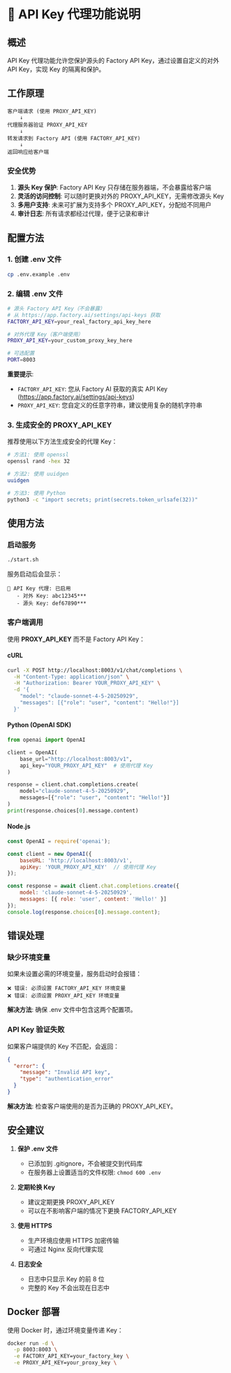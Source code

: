 # 🔐 API Key 代理功能说明

## 概述

API Key 代理功能允许您保护源头的 Factory API Key，通过设置自定义的对外 API Key，实现 Key 的隔离和保护。

## 工作原理

```
客户端请求 (使用 PROXY_API_KEY)
    ↓
代理服务器验证 PROXY_API_KEY
    ↓
转发请求到 Factory API (使用 FACTORY_API_KEY)
    ↓
返回响应给客户端
```

### 安全优势

1. **源头 Key 保护**: Factory API Key 只存储在服务器端，不会暴露给客户端
2. **灵活的访问控制**: 可以随时更换对外的 PROXY_API_KEY，无需修改源头 Key
3. **多用户支持**: 未来可扩展为支持多个 PROXY_API_KEY，分配给不同用户
4. **审计日志**: 所有请求都经过代理，便于记录和审计

## 配置方法

### 1. 创建 .env 文件

```bash
cp .env.example .env
```

### 2. 编辑 .env 文件

```bash
# 源头 Factory API Key（不会暴露）
# 从 https://app.factory.ai/settings/api-keys 获取
FACTORY_API_KEY=your_real_factory_api_key_here

# 对外代理 Key（客户端使用）
PROXY_API_KEY=your_custom_proxy_key_here

# 可选配置
PORT=8003
```

**重要提示**:
- `FACTORY_API_KEY`: 您从 Factory AI 获取的真实 API Key (https://app.factory.ai/settings/api-keys)
- `PROXY_API_KEY`: 您自定义的任意字符串，建议使用复杂的随机字符串

### 3. 生成安全的 PROXY_API_KEY

推荐使用以下方法生成安全的代理 Key：

```bash
# 方法1: 使用 openssl
openssl rand -hex 32

# 方法2: 使用 uuidgen
uuidgen

# 方法3: 使用 Python
python3 -c "import secrets; print(secrets.token_urlsafe(32))"
```

## 使用方法

### 启动服务

```bash
./start.sh
```

服务启动后会显示：
```
🔐 API Key 代理: 已启用
   - 对外 Key: abc12345***
   - 源头 Key: def67890***
```

### 客户端调用

使用 **PROXY_API_KEY** 而不是 Factory API Key：

#### cURL

```bash
curl -X POST http://localhost:8003/v1/chat/completions \
  -H "Content-Type: application/json" \
  -H "Authorization: Bearer YOUR_PROXY_API_KEY" \
  -d '{
    "model": "claude-sonnet-4-5-20250929",
    "messages": [{"role": "user", "content": "Hello!"}]
  }'
```

#### Python (OpenAI SDK)

```python
from openai import OpenAI

client = OpenAI(
    base_url="http://localhost:8003/v1",
    api_key="YOUR_PROXY_API_KEY"  # 使用代理 Key
)

response = client.chat.completions.create(
    model="claude-sonnet-4-5-20250929",
    messages=[{"role": "user", "content": "Hello!"}]
)
print(response.choices[0].message.content)
```

#### Node.js

```javascript
const OpenAI = require('openai');

const client = new OpenAI({
    baseURL: 'http://localhost:8003/v1',
    apiKey: 'YOUR_PROXY_API_KEY'  // 使用代理 Key
});

const response = await client.chat.completions.create({
    model: 'claude-sonnet-4-5-20250929',
    messages: [{ role: 'user', content: 'Hello!' }]
});
console.log(response.choices[0].message.content);
```

## 错误处理

### 缺少环境变量

如果未设置必需的环境变量，服务启动时会报错：

```
❌ 错误: 必须设置 FACTORY_API_KEY 环境变量
❌ 错误: 必须设置 PROXY_API_KEY 环境变量
```

**解决方法**: 确保 .env 文件中包含这两个配置项。

### API Key 验证失败

如果客户端提供的 Key 不匹配，会返回：

```json
{
  "error": {
    "message": "Invalid API key",
    "type": "authentication_error"
  }
}
```

**解决方法**: 检查客户端使用的是否为正确的 PROXY_API_KEY。

## 安全建议

1. **保护 .env 文件**
   - 已添加到 .gitignore，不会被提交到代码库
   - 在服务器上设置适当的文件权限: `chmod 600 .env`

2. **定期轮换 Key**
   - 建议定期更换 PROXY_API_KEY
   - 可以在不影响客户端的情况下更换 FACTORY_API_KEY

3. **使用 HTTPS**
   - 生产环境应使用 HTTPS 加密传输
   - 可通过 Nginx 反向代理实现

4. **日志安全**
   - 日志中只显示 Key 的前 8 位
   - 完整的 Key 不会出现在日志中

## Docker 部署

使用 Docker 时，通过环境变量传递 Key：

```bash
docker run -d \
  -p 8003:8003 \
  -e FACTORY_API_KEY=your_factory_key \
  -e PROXY_API_KEY=your_proxy_key \
  